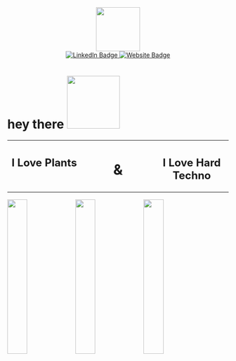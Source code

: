 <div id="header" align="center">
  <img src="https://media4.giphy.com/media/v1.Y2lkPTc5MGI3NjExZnJoY3UzbXI1bWV2NGdmdm9vNXYxZzE5b241c2F4Z3dib3RoY2dyayZlcD12MV9pbnRlcm5hbF9naWZfYnlfaWQmY3Q9cw/5eLDrEaRGHegx2FeF2/giphy.gif" width="100"/>
</div>
<div id="badges" align="center">
  <a href="www.linkedin.com/in/hayden-scott-19088059" target="_blank" rel="noopener noreferrer">
  <img src="https://img.shields.io/badge/linkedIn-blue?style=for-the-badge&logo=LinkedIn&logoColor=white" alt="LinkedIn Badge"/>
  </a>
  <a href="https://haydenscott.org/" target="_blank" rel="noopener noreferrer">
  <img src="https://img.shields.io/badge/Haydenscott.org-red?style=for-the-badge&logo=wordpress&logoColor=white" alt="Website Badge"/>
  </a>
</div>
<div id="badges" align="center">
  <img src="https://komarev.com/ghpvc/?username=Hayds97&style=flat-square&color=blue" alt=""/>
</div>
<h1>
  hey there
  <img src="https://media0.giphy.com/media/v1.Y2lkPTc5MGI3NjExM2Eyd3VqeXBiYXFxdzlmZGU1dHVuemd2aG9tbHlwbGkxb3B0YW41bCZlcD12MV9pbnRlcm5hbF9naWZfYnlfaWQmY3Q9cw/XjkOiGxmg05CadXpRf/giphy.gif" width="120px"/>
</h1>

<table align="center" width="100%">
<tr>
<td valign="top" width="33%">
<h2 align="center">I Love Plants</h2>
</td>
<td valign="top" width="33%">
<h1 align="center">&</h1>
</td>
<td valign="top" width="33%">
<h2 align="center">I Love Hard Techno</h2>
</td>
</tr>
</table>

<div align"center">
  <span><img src="https://media0.giphy.com/media/v1.Y2lkPTc5MGI3NjExOXlnODE3MHc4NjAxMHI5b2M3MmQxYTlic3Z4anl2ZXF1aTduNHJhMSZlcD12MV9pbnRlcm5hbF9naWZfYnlfaWQmY3Q9Zw/26ufjFk8J2dGlUnkY/giphy.gif" width=30% /></span>
  <span><img src="https://media2.giphy.com/media/v1.Y2lkPTc5MGI3NjExaGZ4aHQzdndxcG5vbnY0OWllMWZud25ia3F2d3cwbGEzdTl0YTQyYSZlcD12MV9pbnRlcm5hbF9naWZfYnlfaWQmY3Q9cw/EtgTxOJPz1ATHIkbrP/giphy.gif" width=30% /></span>
  <span><img src="https://media3.giphy.com/media/v1.Y2lkPTc5MGI3NjExazh0eWx0bzRsbzltdWttMGtnczN0YXRrOGxuN3pkY2tzcnUxNGZ2ZCZlcD12MV9pbnRlcm5hbF9naWZfYnlfaWQmY3Q9Zw/elQ5RkAm90DZpirhRg/giphy.gif" width=30% /></span>
</div>

<!--
**Hayds97/Hayds97** is a ✨ _special_ ✨ repository because its `README.md` (this file) appears on your GitHub profile.

Here are some ideas to get you started:

- 🔭 I’m currently working on ...
- 🌱 I’m currently learning ...
- 👯 I’m looking to collaborate on ...
- 🤔 I’m looking for help with ...
- 💬 Ask me about ...
- 📫 How to reach me: ...
- 😄 Pronouns: ...
- ⚡ Fun fact: ...
-->
